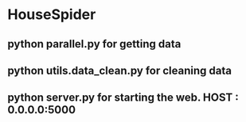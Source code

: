 # HouseSpider

## python parallel.py for getting data

## python utils.data_clean.py for cleaning data

## python server.py for starting the web. HOST : 0.0.0.0:5000

